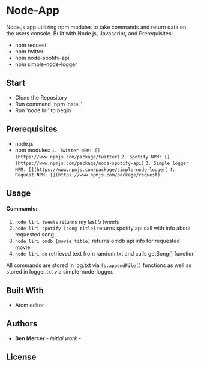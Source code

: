 # Node-App

Node.js app utilizing npm modules to take commands and return data on the users console. Built with Node.js, Javascript, and Prerequisites:
* npm request
* npm twitter
* npm node-spotify-api
* npm simple-node-logger

## Start

* Clone the Repository
* Run command 'npm install'
* Run 'node liri' to begin

## Prerequisites

* node.js [](https://nodejs.org/en/)
* npm modules:
  `1. Twitter NPM: [](https://www.npmjs.com/package/twitter)`
  `2. Spotify NPM: [](https://www.npmjs.com/package/node-spotify-api)`
  `3. Simple logger NPM: [](https://www.npmjs.com/package/simple-node-logger)`
  `4. Request NPM: [](https://www.npmjs.com/package/request)`

## Usage

#### Commands:
1. `node liri tweets` returns my last 5 tweets
2. `node liri spotify [song title]` returns spotify api call with info about requested song
3. `node liri omdb [movie title]` returns omdb api info for requested movie
4. `node liri do` retrieved text from random.txt and calls getSong() function

All commands are stored in log.txt via `fs.appendFile()` functions as well as stored in logger.txt via simple-node-logger.


## Built With

* Atom editor


## Authors

* **Ben Mercer** - *Initial work* -

## License
